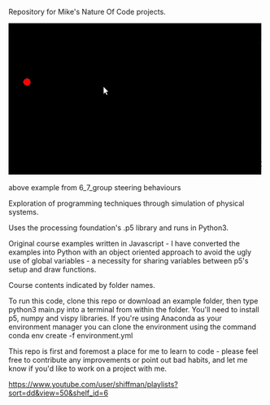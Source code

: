 Repository for Mike's Nature Of Code projects.

![](align_behaviour.gif)

above example from 6_7_group steering behaviours

Exploration of programming techniques through simulation of physical systems.

Uses the processing foundation's .p5 library and runs in Python3. 

Original course examples written in  Javascript - I have converted the examples into Python with an object oriented approach to avoid the ugly use of global variables - a necessity for sharing variables between p5's setup and draw functions.  

Course contents indicated by folder names.

To run this code, clone this repo or download an example folder, then type 
python3 main.py
into a terminal from within the folder.
You'll need to install p5, numpy and vispy libraries. 
If you're using Anaconda as your environment manager you can clone the environment using the command 
conda env create -f environment.yml

This repo is first and foremost a place for me to learn to code - please feel free to contribute any improvements or point out bad habits, and let me know if you'd like to work on a project with me.  

https://www.youtube.com/user/shiffman/playlists?sort=dd&view=50&shelf_id=6


